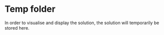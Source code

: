 # Temp folder

In order to visualise and display the solution, the solution will temporarily be stored here. 